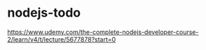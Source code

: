 # nodejs-todo
https://www.udemy.com/the-complete-nodejs-developer-course-2/learn/v4/t/lecture/5677878?start=0
